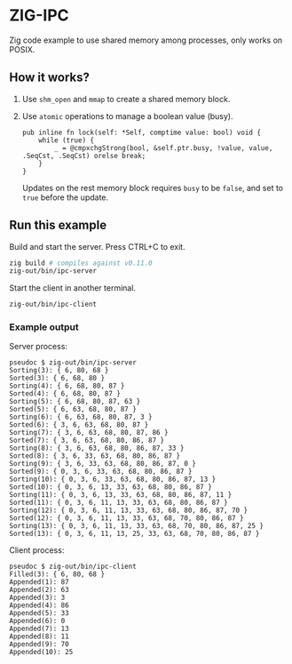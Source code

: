 # ZIG-IPC

Zig code example to use shared memory among processes, only works on POSIX.

## How it works?

1. Use `shm_open` and `mmap` to create a shared memory block.

1. Use `atomic` operations to manage a boolean value (busy).

    ```zig
    pub inline fn lock(self: *Self, comptime value: bool) void {
        while (true) {
            _ = @cmpxchgStrong(bool, &self.ptr.busy, !value, value, .SeqCst, .SeqCst) orelse break;
        }
    }
    ```

    Updates on the rest memory block requires `busy` to be `false`, and
    set to `true` before the update.

## Run this example

Build and start the server. Press CTRL+C to exit.

```sh
zig build # compiles against v0.11.0
zig-out/bin/ipc-server
```

Start the client in another terminal.

```sh
zig-out/bin/ipc-client
```

### Example output

Server process:
```
pseudoc $ zig-out/bin/ipc-server 
Sorting(3): { 6, 80, 68 }
Sorted(3): { 6, 68, 80 }
Sorting(4): { 6, 68, 80, 87 }
Sorted(4): { 6, 68, 80, 87 }
Sorting(5): { 6, 68, 80, 87, 63 }
Sorted(5): { 6, 63, 68, 80, 87 }
Sorting(6): { 6, 63, 68, 80, 87, 3 }
Sorted(6): { 3, 6, 63, 68, 80, 87 }
Sorting(7): { 3, 6, 63, 68, 80, 87, 86 }
Sorted(7): { 3, 6, 63, 68, 80, 86, 87 }
Sorting(8): { 3, 6, 63, 68, 80, 86, 87, 33 }
Sorted(8): { 3, 6, 33, 63, 68, 80, 86, 87 }
Sorting(9): { 3, 6, 33, 63, 68, 80, 86, 87, 0 }
Sorted(9): { 0, 3, 6, 33, 63, 68, 80, 86, 87 }
Sorting(10): { 0, 3, 6, 33, 63, 68, 80, 86, 87, 13 }
Sorted(10): { 0, 3, 6, 13, 33, 63, 68, 80, 86, 87 }
Sorting(11): { 0, 3, 6, 13, 33, 63, 68, 80, 86, 87, 11 }
Sorted(11): { 0, 3, 6, 11, 13, 33, 63, 68, 80, 86, 87 }
Sorting(12): { 0, 3, 6, 11, 13, 33, 63, 68, 80, 86, 87, 70 }
Sorted(12): { 0, 3, 6, 11, 13, 33, 63, 68, 70, 80, 86, 87 }
Sorting(13): { 0, 3, 6, 11, 13, 33, 63, 68, 70, 80, 86, 87, 25 }
Sorted(13): { 0, 3, 6, 11, 13, 25, 33, 63, 68, 70, 80, 86, 87 }
```

Client process:
```
pseudoc $ zig-out/bin/ipc-client 
Filled(3): { 6, 80, 68 }
Appended(1): 87
Appended(2): 63
Appended(3): 3
Appended(4): 86
Appended(5): 33
Appended(6): 0
Appended(7): 13
Appended(8): 11
Appended(9): 70
Appended(10): 25
```
